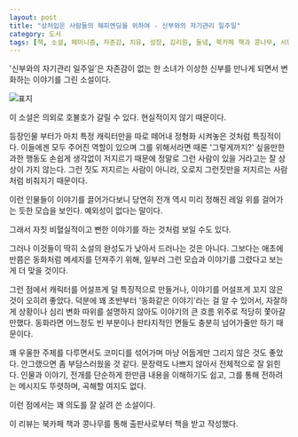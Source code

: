 ```yaml
---
layout: post
title: "상처입은 사람들의 해피엔딩을 위하여 - 신부와의 자기관리 일주일"
category: 도서
tags: [책, 소설, 페미니즘, 자존감, 치유, 성장, 김리원, 들녘, 북카페 책과 콩나무, 서평]
---
```


'신부와의 자기관리 일주일'은
자존감이 없는 한 소녀가 이상한 신부를 만나게 되면서 변화하는 이야기를 그린 소설이다.

![표지](https://images2.imgbox.com/6d/7d/AXvXIXte_o.jpg)

이 소설은 의외로 호불호가 갈릴 수 있다.
현실적이지 않기 때문이다.

등장인물 부터가 마치 특정 캐릭터만을 따로 떼어내 정형화 시켜놓은 것처럼 특징적이다.
이들에겐 모두 주어진 역할이 있으며 그를 위해서라면 
때론 '그렇게까지?' 싶을만한 과한 행동도 손쉽게 생각없이 저지르기 때문에
정말로 그런 사람이 있을 거라고는 잘 상상이 가지 않는다.
그런 짓도 저지르는 사람이 아니라, 오로지 그런짓만을 저지르는 사람처럼 비춰지기 때문이다.

이런 인물들이 이야기를 끌어가다보니
당연히 전개 역시 미리 정해진 레일 위를 걸어가는 듯한 모습을 보인다.
예외성이 없다는 말이다.

그래서 자칫 비혈실적이고 뻔한 이야기를 하는 것처럼 보일 수도 있다.

그러나 이것들이 딱히 소설의 완성도가 낮아서 드러나는 것은 아니다.
그보다는 애초에 반쯤은 동화처럼 메세지를 던져주기 위해,
일부러 그런 모습과 이야기를 그렸다고 보는게 더 맞을 것이다.

그런 점에서 캐릭터를 어설프게 덜 특징적으로 만들거나,
이야기를 어설프게 꼬지 않은 것이 오히려 좋았다.
덕분에 꽤 초반부터 '동화같은 이야기'라는 걸 알 수 있어서,
자잘하게 상황이나 심리 변화 따위를 설명하지 않아도
이야기의 큰 흐름 위주로 적당히 쫓아갈만했다.
동화라면 어느정도 빈 부분이나 판타지적인 면들도 충분히 넘어가줄만 하기 때문이다.

꽤 우울한 주제를 다루면서도 코미디를 섞어가며 마냥 어둡게만 그리지 않은 것도 좋았다.
안그랬으면 좀 부담스러웠을 것 같다.
문장력도 나쁘지 않아서 전체적으로 잘 읽힌다.
인물과 이야기, 전개를 단순하게 한만큼 내용을 이해하기도 쉽고,
그를 통해 전하려는 메시지도 뚜렷하며, 곡해할 여지도 없다.

이런 점에서는 꽤 의도를 잘 살려 쓴 소설이다.



<div class="im im-info">
이 리뷰는 북카페 책과 콩나무를 통해 출판사로부터 책을 받고 작성했다.
</div>
